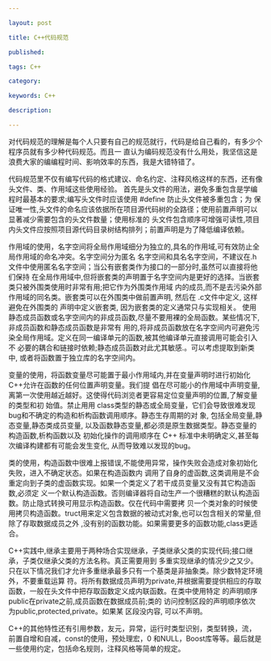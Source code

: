 ```yaml
---

layout: post

title: C++代码规范

published: 

tags: C++

category: 

keywords: C++

description: 

---
```


对代码规范的理解是每个人只要有自己的规范就行，代码是给自己看的，有多少个程序员就有多少种代码规范。而且一
直认为编码规范没有什么用处，我坚信这是浪费大家的编编程时间、影响效率的东西，我是大错特错了。

代码规范里不仅有编写代码的格式建议、命名约定、注释风格这样的东西，还有像头文件、类、作用域这些使用经验。
首先是头文件的用法，避免多重包含是学编程时最基本的要求;编写头文件时应该使用 #define 防止头文件被多重包含；为
保证唯一性,头文件的命名应该依据所在项目源代码树的全路径；使用前置声明可以显著减少需要包含的头文件数量；使用标准的
头文件包含顺序可增强可读性,项目内头文件应按照项目源代码目录树结构排列；前置声明是为了降低编译依赖。

作用域的使用，名字空间将全局作用域细分为独立的,具名的作用域,可有效防止全局作用域的命名冲突。名字空间分为匿名
名字空间和具名名字空间，不建议在.h文件中使用匿名名字空间；当公有嵌套类作为接口的一部分时,虽然可以直接将他们保持
在全局作用域中,但将嵌套类的声明置于名字空间内是更好的选择。当嵌套类只被外围类使用时非常有用;把它作为外围类作用域
内的成员,而不是去污染外部作用域的同名类。嵌套类可以在外围类中做前置声明, 然后在 .c文件中定义, 这样避免在外围类的
声明中定义嵌套类, 因为嵌套类的定义通常只与实现相关。
使用静态成员函数或名字空间内的非成员函数,尽量不要用裸的全局函数。某些情况下,非成员函数和静态成员函数是非常有
用的,将非成员函数放在名字空间内可避免污染全局作用域。定义在同一编译单元的函数,被其他编译单元直接调用可能会引入不
必要的耦合和链接时依赖;静态成员函数对此尤其敏感.。可以考虑提取到新类中, 或者将函数置于独立库的名字空间内。

变量的使用，将函数变量尽可能置于最小作用域内,并在变量声明时进行初始化C++允许在函数的任何位置声明变量。我们提
倡在尽可能小的作用域中声明变量,离第一次使用越近越好。这使得代码浏览者更容易定位变量声明的位置,了解变量的类型和初
始值。禁止用用 class类型的静态或全局变量，它们会导致很难发现bug和不确定的构造和析构函数调用顺序。静态生存周期的对
象, 包括全局变量,静态变量,静态类成员变量, 以及函数静态变量,都必须是原生数据类型。静态变量的构造函数,析构函数以及
初始化操作的调用顺序在 C++ 标准中未明确定义,甚至每次编译构建都有可能会发生变化, 从而导致难以发现的bug。

类的使用，构造函数中很难上报错误,不能使用异常，操作失败会造成对象初始化失败，进入不确定状态。如果在构造函数内
调用了自身的虚函数,这类调用是不会重定向到子类的虚函数实现。如果一个类定义了若干成员变量又没有其它构造函数,必须定
义一个默认构造函数。否则编译器将自动生产一个很糟糕的默认构造函数。防止隐式转换可用显示构造函数。仅在代码中需要拷
贝一个类对象的时候使用拷贝构造函数。truct用来定义包含数据的被动式对象,也可以包含相关的常量,但除了存取数据成员之外 ,没有别的函数功能。如果需要更多的函数功能,class更适合。

C++实践中,继承主要用于两种场合实现继承，子类继承父类的实现代码;接口继承，子类仅继承父类的方法名称。真正需要用到
多重实现继承的情况少之又少。只在以下情况我们才允许多重继承最多只有一个基类是非抽象类。除少数特定环境外，不要重载运算
符。将所有数据成员声明为private,并根据需要提供相应的存取函数，一般在头文件中把存取函数定义成内联函数。在类中使用特定
的声明顺序public在private之前,成员函数在数据成员前;类的 访问控制区段的声明顺序依次为public,protected,private。如果某
区段没内容, 可以不声明。

C++的其他特性还有引用参数，友元，异常，运行时类型识别，类型转换，流，前置自增和自减，const的使用，预处理宏，0
和NULL，Boost库等等。最后就是一些使用约定，包括命名规则，注释风格等简单的规定。  